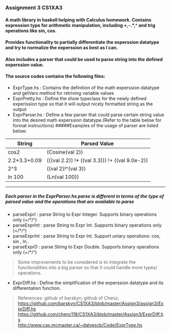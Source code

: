 ### Assignment 3 CS1XA3
#### A math library in haskell helping with Calculus homework. Contains expression type for arithmetic manipulation, including +,-.*,^ and trig operations like sin, cos.
#### Provides functionality to partially differentiate the experssion datatype and try to normalize the experssion as best as I can.
#### Also includes a parser that could be used to parse string into the defined experssion value.

#### The source codes contains the following files:
*  ExprType.hs : Contains the definition of the math experssion datatype and getVars method for retriving variable values
*  ExprPretty.hs : Define the show typeclass for the newly defined experission type so that it will output nicely formatted string as the output
*  ExprParser.hs : Define a few parser that could parse certain string value into the desired math experssion datatype.(Refer to the table below for format instructions)
 #####Examples of the usage of parser are listed below:
 
String       | Parsed Value 
------------ | -------------
cos2 | (Cosine(val 2))
2.2*3.3+0.09 |  (((val 2.2)) !* ((val 3.3))) !+ ((val 9.0e-2))
2^3 | ((val 2)!^(val 3))
ln 100 | (Ln(val 100)) 
------------------------
##### Each parser in the ExprParser.hs parse is different in terms of the type of parsed value and the operations that are available to parse
* parseExprI : parse String to Expr Integer. Supports binary operations only (+/*/^)
* parseExprInt :  parse String to Expr Int. Supports binary operations only (+/*/^)
* parseExprInt : parse String to Expr Int. Support uniary operations: cos, sin , ln..
* parseExprD :  parse String to Expr Double. Supports binary operations only (+/*/^) 
> Some improvements to be considered is to integrate the functionalities into a big parser so that it could handle more types/ operations.
*  ExprDiff.hs : Define the simplification of the experssion datatype and its differentation function.

> References: github of barskyn; github of Chenz;
>       https://github.com/barskyn/CS1XA3/blob/master/Assign3/assign3/ExprDiff.hs
        https://github.com/chenc118/CS1XA3/blob/master/Assign3/ExprDiff.hs   
> http://www.cas.mcmaster.ca/~dalvescb/Code/ExprType.hs
